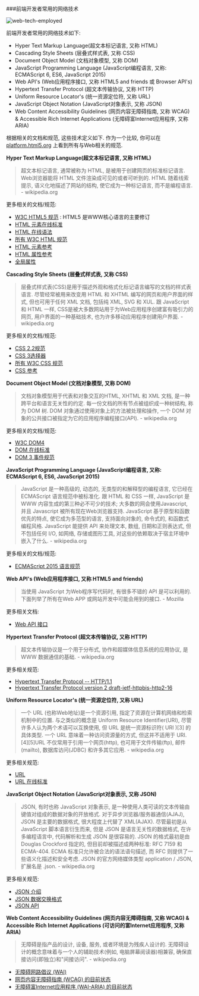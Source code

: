 ###前端开发者常用的网络技术

![web-tech-employed](https://raw.githubusercontent.com/dwqs/fedHandlebook/master/images/web-tech-employed.jpg)


前端开发者常用的网络技术如下:

* Hyper Text Markup Language(超文本标记语言, 又称 HTML)
* Cascading Style Sheets (层叠式样式表, 又称 CSS)
* Document Object Model (文档对象模型, 又称 DOM)
* JavaScript Programming Language (JavaScript编程语言, 又称: ECMAScript 6, ES6, JavaScript 2015)
* Web API's (Web应用程序接口, 又称 HTML5 and friends 或 Browser API's)
* Hypertext Transfer Protocol (超文本传输协议, 又称 HTTP)
* Uniform Resource Locator's (统一资源定位符, 又称 URL)
* JavaScript Object Notation (JavaScript对象表示, 又称 JSON)
* Web Content Accessibility Guidelines (网页内容无障碍指南, 又称 WCAG) & Accessible Rich Internet Applications (无障碍富Internet应用程序, 又称 ARIA)

根据相关的文档和规范, 这些技术定义如下. 作为一个比较, 你可以在 [platform.html5.org](https://platform.html5.org/) 上看到所有与Web相关的规范.

**Hyper Text Markup Language(超文本标记语言, 又称 HTML)**

>超文本标记语言, 通常被称为 HTML, 是被用于创建网页的标准标记语言. Web浏览器能将 HTML 文件渲染成可见的或者可听到的. HTML 随着线索提示, 语义化地描述了网站的结构, 使它成为一种标记语言, 而不是编程语言. - wikipedia.org

更多相关的文档/规范:

* [W3C HTML5 规范](http://www.w3.org/TR/html5/) : HTML5 是WWW核心语言的主要修订
* [HTML 元素在线标准](https://html.spec.whatwg.org/multipage/semantics.html#semantics)
* [HTML 在线语法](https://html.spec.whatwg.org/multipage/syntax.html#syntax)
* [所有 W3C HTML 规范](http://www.w3.org/standards/techs/html#w3c_all)
* [HTML 元素参考](https://developer.mozilla.org/en-US/docs/Web/HTML/Element)
* [HTML 属性参考](https://developer.mozilla.org/en-US/docs/Web/HTML/Attributes)
* [全局属性](https://developer.mozilla.org/en-US/docs/Web/HTML/Global_attributes)

**Cascading Style Sheets (层叠式样式表, 又称 CSS)**

>层叠式样式表(CSS)是用于描述外观和格式化标记语言编写的文档的样式表语言. 尽管经常被用来改变用 HTML 和 XHTML 编写的网页和用户界面的样式, 但也可用于任何 XML 文档, 包括纯 XML, SVG 和 XUL. 跟 JavaScript 和 HTML 一样, CSS是被大多数网站用于为Web应用程序创建富有吸引力的网页, 用户界面的一种基础技术, 也为许多移动应用程序创建用户界面. - wikipedia.org

更多相关的文档/规范:

* [CSS 2.2规范](https://drafts.csswg.org/css2/)
* [CSS 3选择器](http://www.w3.org/TR/css3-selectors/)
* [所有 W3C CSS 规范](http://www.w3.org/Style/CSS/current-work#roadmap)
* [CSS 参考](https://developer.mozilla.org/en-US/docs/Web/CSS/Reference)

**Document Object Model (文档对象模型, 又称 DOM)**

>文档对象模型用于代表和对象交互的HTML, XHTML 和 XML 文档, 是一种跨平台和语言无关性的约定. 每一份文档的所有节点被组织成一种树结构, 称为 DOM 树. DOM 对象通过使用对象上的方法被处理和操作, 一个 DOM 对象的公共接口被指定为它的应用程序编程接口(API). - wikipedia.org

更多相关的文档/规范:

* [W3C DOM4](http://www.w3.org/TR/2014/WD-dom-20140204/)
* [DOM 在线标准](https://dom.spec.whatwg.org/)
* [DOM 3 事件规范](http://www.w3.org/TR/2013/WD-DOM-Level-3-Events-20131105/)

**JavaScript Programming Language (JavaScript编程语言, 又称: ECMAScript 6, ES6, JavaScript 2015)**

>JavaScript 是一种高级的, 动态的, 无类型的和解释型的编程语言, 它已经在 ECMAScript 语言规范中被标准化. 跟 HTML 和 CSS 一样, JavaScript 是 WWW 内容生成的第三种必不可少的技术; 大多数的网会使用Javascript, 并且 Javascript 被所有现在Web浏览器支持. JavaScript 基于原型和函数优先的特点, 使它成为多范型的语言, 支持面向对象的, 命令式的, 和函数式编程风格. JavaScript 能提供 API 来处理文本, 数组, 日期和正则表达式, 但不包括任何 I/O, 如网络, 存储或图形工具, 对这些的依赖取决于宿主环境中嵌入了什么. - wikipedia.org

更多相关的文档/规范:

* [ECMAScript 2015 语言规范](http://www.ecma-international.org/ecma-262/6.0/)

**Web API's (Web应用程序接口, 又称 HTML5 and friends)**

>当使用 JavaScript 为Web程序写代码时, 有很多不错的 API 是可以利用的. 下面列举了所有在Web APP 或网站开发中可能会用到的接口. - Mozilla

更多相关文档:

* [Web API 接口](https://developer.mozilla.org/en-US/docs/Web/API)

**Hypertext Transfer Protocol (超文本传输协议, 又称 HTTP)**

>超文本传输协议是一个用于分布式, 协作和超媒体信息系统的应用协议, 是 WWW 数据通信的基础. - wikipedia.org

更多相关规范:

* [Hypertext Transfer Protocol -- HTTP/1.1](https://tools.ietf.org/html/rfc2616)
* [Hypertext Transfer Protocol version 2 draft-ietf-httpbis-http2-16](https://tools.ietf.org/html/draft-ietf-httpbis-http2-16)

**Uniform Resource Locator's (统一资源定位符, 又称 URL)**

>一个 URL (也称Web地址)是一个资源引用, 指定了资源在计算机网络和检索机制中的位置. 与之类似的概念是 Uniform Resource Identifier(URI), 尽管许多人认为两个术语可以互换使用, 但 URL 是统一资源标识符( URI )[3] 的具体类型. 一个 URL 意味着一种访问资源量的方式, 但这并不适用于 URI.
[4][5]URL 不仅常用于引用一个网页(http), 也可用于文件传输(ftp), 邮件(mailto), 数据库访问(JDBC) 和许多其它应用. - wikipedia.org

更多相关规范:

* [URL](http://www.w3.org/Addressing/URL/url-spec.txt)
* [URL 在线标准](https://url.spec.whatwg.org/)

**JavaScript Object Notation (JavaScript对象表示, 又称 JSON)**

>JSON, 有时也称 JavaScript 对象表示, 是一种使用人类可读的文本传输由键值对组成的数据对象的开放格式. 对于异步浏览器/服务器通信(AJAJ), JSON 是主要的数据格式, 很大程度上代替了 XML(AJAX). 尽管最初是从 JavaScript 脚本语言衍生而来, 但是 JSON 是语言无关性的数据格式, 在许多编程语言中, 代码解析和生成 JSON 是很容易的. JSON 的格式最初是由 Douglas Crockford 指定的, 但目前却被描述成两种标准: RFC 7159 和 ECMA-404. ECMA 标准只允许被合法的语法语句描述, 而 RFC 则提供了一些语义化描述和安全考虑. JSON 的官方网络媒体类型 application / JSON, 扩展名是 .json. - wikipedia.org

更多相关规范:

* [JSON 介绍](http://json.org/)
* [JSON 数据交换格式](http://www.ecma-international.org/publications/files/ECMA-ST/ECMA-404.pdf)
* [JSON API](http://jsonapi.org/)

**Web Content Accessibility Guidelines (网页内容无障碍指南, 又称 WCAG) & Accessible Rich Internet Applications (可访问的富Internet应用程序, 又称 ARIA)**

>无障碍是指产品的设计, 设备, 服务, 或者环境是为残疾人设计的. 无障碍设计的概念意味着与一个人的辅助技术(例如, 电脑屏幕阅读器)相兼容, 确保直接访问(即独立)和"间接访问". - wikipedia.org

* [无障碍网路倡议 (WAI)](http://www.w3.org/WAI/)
* [网页内容无障碍指南 (WCAG) 的目前状态](http://www.w3.org/standards/techs/wcag#w3c_all)
* [无障碍富Internet应用程序 (WAI-ARIA) 的目前状态](http://www.w3.org/standards/techs/aria#w3c_all)
